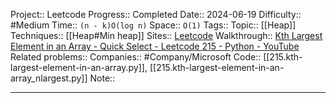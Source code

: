 Project:: Leetcode
Progress:: Completed
Date:: 2024-06-19
Difficulty:: #Medium 
Time:: `(n - k)O(log n)`
Space:: `O(1)`
Tags:: 
Topic:: [[Heap]]
Techniques:: [[Heap#Min heap]]
Sites:: [Leetcode](https://leetcode.com/problems/kth-largest-element-in-an-array/description/)
Walkthrough:: [Kth Largest Element in an Array - Quick Select - Leetcode 215 - Python - YouTube](https://www.youtube.com/watch?v=XEmy13g1Qxc)
Related problems:: 
Companies:: #Company/Microsoft
Code:: [[215.kth-largest-element-in-an-array.py]], [[215.kth-largest-element-in-an-array_nlargest.py]]
Note:: 

---
